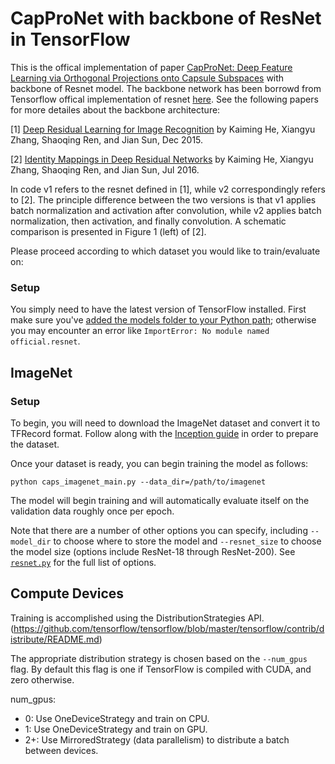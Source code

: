 # CapProNet with backbone of ResNet in TensorFlow

This is the offical implementation of paper [CapProNet: Deep Feature Learning via Orthogonal Projections onto Capsule Subspaces](https://arxiv.org/abs/1805.07621) with backbone of Resnet model. The backbone network has been borrowd from Tensorflow offical implementation of resnet [here](https://github.com/tensorflow/models/tree/master/official/resnet). 
See the following papers for more detailes about the backbone architecture:

[1] [Deep Residual Learning for Image Recognition](https://arxiv.org/pdf/1512.03385.pdf) by Kaiming He, Xiangyu Zhang, Shaoqing Ren, and Jian Sun, Dec 2015.

[2] [Identity Mappings in Deep Residual Networks](https://arxiv.org/pdf/1603.05027.pdf) by Kaiming He, Xiangyu Zhang, Shaoqing Ren, and Jian Sun, Jul 2016.

In code v1 refers to the resnet defined in [1], while v2 correspondingly refers to [2]. The principle difference between the two versions is that v1 applies batch normalization and activation after convolution, while v2 applies batch normalization, then activation, and finally convolution. A schematic comparison is presented in Figure 1 (left) of [2].

Please proceed according to which dataset you would like to train/evaluate on:



### Setup

You simply need to have the latest version of TensorFlow installed.
First make sure you've [added the models folder to your Python path](/official/#running-the-models); otherwise you may encounter an error like `ImportError: No module named official.resnet`.

## ImageNet

### Setup
To begin, you will need to download the ImageNet dataset and convert it to TFRecord format. Follow along with the [Inception guide](https://github.com/tensorflow/models/tree/master/research/inception#getting-started) in order to prepare the dataset.

Once your dataset is ready, you can begin training the model as follows:

```
python caps_imagenet_main.py --data_dir=/path/to/imagenet
```

The model will begin training and will automatically evaluate itself on the validation data roughly once per epoch.

Note that there are a number of other options you can specify, including `--model_dir` to choose where to store the model and `--resnet_size` to choose the model size (options include ResNet-18 through ResNet-200). See [`resnet.py`](resnet.py) for the full list of options.


## Compute Devices
Training is accomplished using the DistributionStrategies API. (https://github.com/tensorflow/tensorflow/blob/master/tensorflow/contrib/distribute/README.md)

The appropriate distribution strategy is chosen based on the `--num_gpus` flag. By default this flag is one if TensorFlow is compiled with CUDA, and zero otherwise.

num_gpus:
+ 0:  Use OneDeviceStrategy and train on CPU.
+ 1:  Use OneDeviceStrategy and train on GPU.
+ 2+: Use MirroredStrategy (data parallelism) to distribute a batch between devices.
